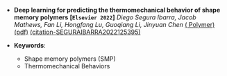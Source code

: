 - **Deep learning for predicting the thermomechanical behavior of shape
memory polymers**
 **[`Elsevier 2022`]** *Diego Segura Ibarra, Jacob Mathews, Fan Li, Hongfang Lu, Guoqiang Li, Jinyuan Chen* [( Polymer)](https://www.sciencedirect.com/science/article/abs/pii/S0032386122008825) [(pdf)](./paper-pdf/Polymer%20paper.pdf) [(citation-SEGURAIBARRA2022125395)](./../citation_articles.md)

 - **Keywords**:
    - Shape memory polymers (SMP)
    - Thermomechanical Behaviors


